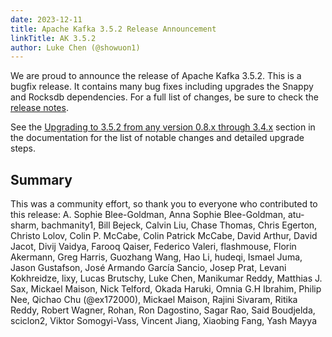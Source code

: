 ```yaml
---
date: 2023-12-11
title: Apache Kafka 3.5.2 Release Announcement
linkTitle: AK 3.5.2
author: Luke Chen (@showuon1)
---
```




We are proud to announce the release of Apache Kafka 3.5.2. This is a bugfix release. It contains many bug fixes including upgrades the Snappy and Rocksdb dependencies. For a full list of changes, be sure to check the [release notes](https://archive.apache.org/dist/kafka/3.5.2/RELEASE_NOTES.html).

See the [Upgrading to 3.5.2 from any version 0.8.x through 3.4.x](https://kafka.apache.org/documentation.html#upgrade_3_5_2) section in the documentation for the list of notable changes and detailed upgrade steps.

## Summary

This was a community effort, so thank you to everyone who contributed to this release: A. Sophie Blee-Goldman, Anna Sophie Blee-Goldman, atu-sharm, bachmanity1, Bill Bejeck, Calvin Liu, Chase Thomas, Chris Egerton, Christo Lolov, Colin P. McCabe, Colin Patrick McCabe, David Arthur, David Jacot, Divij Vaidya, Farooq Qaiser, Federico Valeri, flashmouse, Florin Akermann, Greg Harris, Guozhang Wang, Hao Li, hudeqi, Ismael Juma, Jason Gustafson, José Armando García Sancio, Josep Prat, Levani Kokhreidze, lixy, Lucas Brutschy, Luke Chen, Manikumar Reddy, Matthias J. Sax, Mickael Maison, Nick Telford, Okada Haruki, Omnia G.H Ibrahim, Philip Nee, Qichao Chu (@ex172000), Mickael Maison, Rajini Sivaram, Ritika Reddy, Robert Wagner, Rohan, Ron Dagostino, Sagar Rao, Said Boudjelda, sciclon2, Viktor Somogyi-Vass, Vincent Jiang, Xiaobing Fang, Yash Mayya 


